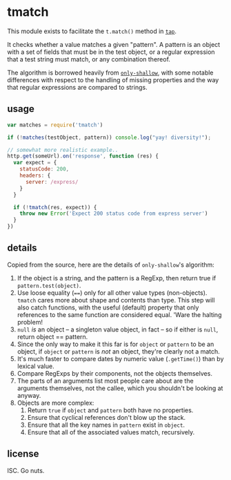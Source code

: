 # tmatch

This module exists to facilitate the `t.match()` method in
[`tap`](http://npm.im/tap).

It checks whether a value matches a given "pattern".  A pattern is an
object with a set of fields that must be in the test object, or a
regular expression that a test string must match, or any combination
thereof.

The algorithm is borrowed heavily from
[`only-shallow`](http://npm.im/only-shallow), with some notable
differences with respect to the handling of missing properties and the
way that regular expressions are compared to strings.

## usage

```javascript
var matches = require('tmatch')

if (!matches(testObject, pattern)) console.log("yay! diversity!");

// somewhat more realistic example..
http.get(someUrl).on('response', function (res) {
  var expect = {
    statusCode: 200,
    headers: {
      server: /express/
    }
  }

  if (!tmatch(res, expect)) {
    throw new Error('Expect 200 status code from express server')
  }
})
```

## details

Copied from the source, here are the details of `only-shallow`'s algorithm:

1. If the object is a string, and the pattern is a RegExp, then return
   true if `pattern.test(object)`.
2. Use loose equality (`==`) only for all other value types
   (non-objects).  `tmatch` cares more about shape and contents than
   type. This step will also catch functions, with the useful
   (default) property that only references to the same function are
   considered equal.  'Ware the halting problem!
3. `null` *is* an object – a singleton value object, in fact – so if
   either is `null`, return object == pattern.
4. Since the only way to make it this far is for `object` or `pattern`
   to be an object, if `object` or `pattern` is *not* an object,
   they're clearly not a match.
5. It's much faster to compare dates by numeric value (`.getTime()`)
   than by lexical value.
6. Compare RegExps by their components, not the objects themselves.
7. The parts of an arguments list most people care about are the
   arguments themselves, not the callee, which you shouldn't be
   looking at anyway.
8. Objects are more complex:
   1. Return `true` if `object` and `pattern` both have no properties.
   2. Ensure that cyclical references don't blow up the stack.
   3. Ensure that all the key names in `pattern` exist in `object`.
   4. Ensure that all of the associated values match, recursively.

## license

ISC. Go nuts.

